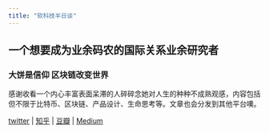 ```yaml
---
title: "软科技半日谈"
---
```


## 一个想要成为业余码农的国际关系业余研究者
### 大饼是信仰   区块链改变世界

感谢收看一个内心丰富表面呆滞的人碎碎念她对人生的种种不成熟观感，内容包括但不限于比特币、区块链、产品设计、生命思考等。文章也会分发到其他平台噢。

[twitter](https://twitter.com/CryptoShilin) | [知乎](https://www.zhihu.com/people/yin-14-47) | [豆瓣](https://www.douban.com/people/qilinruizetong/) | [Medium](https://medium.com/@zhengshilin)
